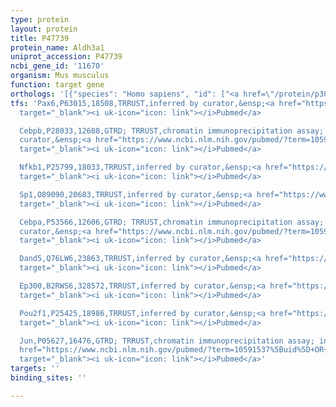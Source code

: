 ```yaml
---
type: protein
layout: protein
title: P47739
protein_name: Aldh3a1
uniprot_accession: P47739
ncbi_gene_id: '11670'
organism: Mus musculus
function: target gene
orthologs: '[{"species": "Homo sapiens", "id": ["<a href=\"/protein/p30838\">P30838</a>"]}, {"species": "Rattus norvegicus", "id": ["P11883"]}, {"species": "Saccharomyces cerevisiae", "id": ["Q04458"]}]'
tfs: 'Pax6,P63015,18508,TRRUST,inferred by curator,&ensp;<a href="https://www.ncbi.nlm.nih.gov/pubmed/?term=18436815%5Buid%5D+OR+29087512%5Buid%5D"
  target="_blank"><i uk-icon="icon: link"></i>Pubmed</a>

  Cebpb,P28033,12608,GTRD; TRRUST,chromatin immunoprecipitation assay; inferred by
  curator,&ensp;<a href="https://www.ncbi.nlm.nih.gov/pubmed/?term=10591537%5Buid%5D+OR+29087512%5Buid%5D+OR+27924024%5Buid%5D"
  target="_blank"><i uk-icon="icon: link"></i>Pubmed</a>

  Nfkb1,P25799,18033,TRRUST,inferred by curator,&ensp;<a href="https://www.ncbi.nlm.nih.gov/pubmed/?term=10591537%5Buid%5D+OR+29087512%5Buid%5D"
  target="_blank"><i uk-icon="icon: link"></i>Pubmed</a>

  Sp1,O89090,20683,TRRUST,inferred by curator,&ensp;<a href="https://www.ncbi.nlm.nih.gov/pubmed/?term=10591537%5Buid%5D+OR+29087512%5Buid%5D"
  target="_blank"><i uk-icon="icon: link"></i>Pubmed</a>

  Cebpa,P53566,12606,GTRD; TRRUST,chromatin immunoprecipitation assay; inferred by
  curator,&ensp;<a href="https://www.ncbi.nlm.nih.gov/pubmed/?term=10591537%5Buid%5D+OR+29087512%5Buid%5D+OR+27924024%5Buid%5D"
  target="_blank"><i uk-icon="icon: link"></i>Pubmed</a>

  Dand5,Q76LW6,23863,TRRUST,inferred by curator,&ensp;<a href="https://www.ncbi.nlm.nih.gov/pubmed/?term=10591537%5Buid%5D+OR+29087512%5Buid%5D"
  target="_blank"><i uk-icon="icon: link"></i>Pubmed</a>

  Ep300,B2RWS6,328572,TRRUST,inferred by curator,&ensp;<a href="https://www.ncbi.nlm.nih.gov/pubmed/?term=18436815%5Buid%5D+OR+29087512%5Buid%5D"
  target="_blank"><i uk-icon="icon: link"></i>Pubmed</a>

  Pou2f1,P25425,18986,TRRUST,inferred by curator,&ensp;<a href="https://www.ncbi.nlm.nih.gov/pubmed/?term=18436815%5Buid%5D+OR+29087512%5Buid%5D"
  target="_blank"><i uk-icon="icon: link"></i>Pubmed</a>

  Jun,P05627,16476,GTRD; TRRUST,chromatin immunoprecipitation assay; inferred by curator,&ensp;<a
  href="https://www.ncbi.nlm.nih.gov/pubmed/?term=10591537%5Buid%5D+OR+29087512%5Buid%5D+OR+27924024%5Buid%5D"
  target="_blank"><i uk-icon="icon: link"></i>Pubmed</a>'
targets: ''
binding_sites: ''

---
```

